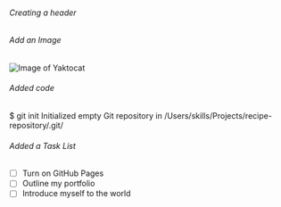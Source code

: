 ###### Creating a header
###### Add an Image
![Image of Yaktocat](https://octodex.github.com/images/yaktocat.png)
###### Added code
$ git init
Initialized empty Git repository in /Users/skills/Projects/recipe-repository/.git/
###### Added a Task List
- [ ] Turn on GitHub Pages
- [ ] Outline my portfolio
- [ ] Introduce myself to the world
